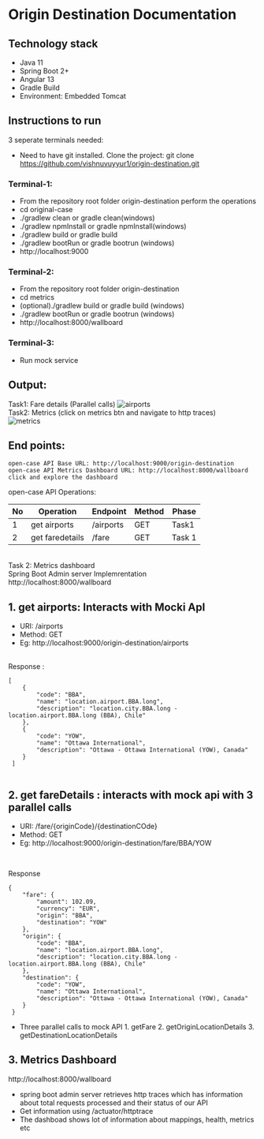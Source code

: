 # Origin Destination  Documentation
## Technology stack
  - Java 11
  - Spring Boot 2+
  - Angular 13
  - Gradle Build
  - Environment: Embedded Tomcat
  
## Instructions to run
3 seperate terminals needed: <br>
   - Need to have git installed. Clone the project: git clone https://github.com/vishnuvuyyur1/origin-destination.git <br>
   ### Terminal-1:
   - From the repository root folder origin-destination perform the operations
   -  cd original-case
   -  ./gradlew clean or gradle clean(windows)
   -  ./gradlew npmInstall or gradle npmInstall(windows)
   -  ./gradlew build or gradle build 
   -  ./gradlew bootRun or gradle bootrun (windows)
   -  http://localhost:9000 <br>
   ### Terminal-2:
   - From the repository root folder origin-destination 
   -  cd metrics
   -  (optional)./gradlew build or gradle build (windows)
   -  ./gradlew bootRun or gradle bootrun (windows) <br>
   -  http://localhost:8000/wallboard <br>
   ### Terminal-3:
   - Run mock service
   
## Output: <br>
 Task1: Fare details (Parallel calls)
![airports](https://user-images.githubusercontent.com/22782834/142881906-cd48d502-4f47-4444-90bc-394894ffa7d5.JPG) <br>
Task2: Metrics (click on metrics btn and navigate to http traces)<br>
![metrics](https://user-images.githubusercontent.com/22782834/142883128-ab2faa92-c290-4bab-bcb4-a82ac20e07d9.png)

 ## End points:
  
    open-case API Base URL: http://localhost:9000/origin-destination 
    open-case API Metrics Dashboard URL: http://localhost:8000/wallboard
    click and explore the dashboard
 
  open-case API Operations:
  
  |No| Operation | Endpoint | Method |Phase|
|----|---|---|---|---|
|1| get airports   | /airports | GET |Task1 |
|2| get faredetails | /fare | GET |Task 1|
<br>
Task 2: Metrics dashboard<br>
Spring Boot Admin server Implemrentation <br>
http://localhost:8000/wallboard <br>

## 1. get airports: Interacts with Mocki ApI
- URI: /airports
- Method: GET
- Eg: http://localhost:9000/origin-destination/airports
<br>
Response :

```
[
    {
        "code": "BBA",
        "name": "location.airport.BBA.long",
        "description": "location.city.BBA.long - location.airport.BBA.long (BBA), Chile"
    },
    {
        "code": "YOW",
        "name": "Ottawa International",
        "description": "Ottawa - Ottawa International (YOW), Canada"
    }
 ]
  
```
## 2. get fareDetails : interacts with mock api with 3 parallel calls 
- URI: /fare/{originCode}/{destinationCOde}
- Method: GET
- Eg: http://localhost:9000/origin-destination/fare/BBA/YOW
<br>

Response

```
{
    "fare": {
        "amount": 102.09,
        "currency": "EUR",
        "origin": "BBA",
        "destination": "YOW"
    },
    "origin": {
        "code": "BBA",
        "name": "location.airport.BBA.long",
        "description": "location.city.BBA.long - location.airport.BBA.long (BBA), Chile"
    },
    "destination": {
        "code": "YOW",
        "name": "Ottawa International",
        "description": "Ottawa - Ottawa International (YOW), Canada"
    }
 }
```
- Three parallel calls to mock API  1. getFare 2. getOriginLocationDetails 3. getDestinationLocationDetails
## 3. Metrics Dashboard <br>
http://localhost:8000/wallboard

- spring boot admin server retrieves http traces which has information about total requests processed and their status of our API
- Get information using /actuator/httptrace 
- The dashboad shows lot of information about mappings, health, metrics etc

